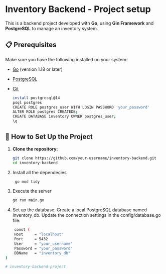 # Inventory Backend - Project setup 

This is a backend project developed with **Go**, using **Gin Framework** and **PostgreSQL** to manage an inventory system.

## 📋 Prerequisites

Make sure you have the following installed on your system:
- [Go](https://go.dev/doc/install) (version 1.18 or later)
- [PostgreSQL](https://www.postgresql.org/download/)
- [Git](https://git-scm.com/downloads)

    ```bash   
    install postgresql@14 
    psql postgres
    CREATE ROLE postgres_user WITH LOGIN PASSWORD 'your_password'
    ALTER ROLE postgres CREATEDB;
    CREATE DATABASE inventory OWNER postgres_user;
    \q


## 🚀 How to Set Up the Project

1. **Clone the repository:**
   ```bash
   git clone https://github.com/your-username/inventory-backend.git
   cd inventory-backend


2. Install all the dependecies
   ```bash
    go mod tidy

3. Execute the server 
    ```bash
    go run main.go

4. Set up the database:
Create a local PostgreSQL database named inventory_db.
Update the connection settings in the config/database.go file:

```bash
    const (
    Host     = "localhost"
    Port     = 5432
    User     = "your_username"
    Password = "your_password"
    DBName   = "inventory_db"
)

# inventory-backend-project
